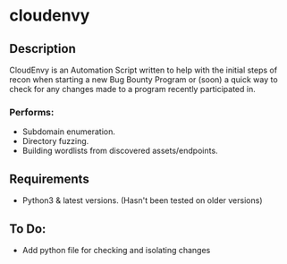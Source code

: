 # cloudenvy

## Description

CloudEnvy is an Automation Script written to help with the initial steps of recon when starting a new Bug Bounty Program or (soon) a quick way to check for any changes made to a program recently participated in. 

### Performs:
* Subdomain enumeration.
* Directory fuzzing.
* Building wordlists from discovered assets/endpoints.

## Requirements

* Python3 & latest versions. (Hasn't been tested on older versions)

## To Do:

* Add python file for checking and isolating changes
